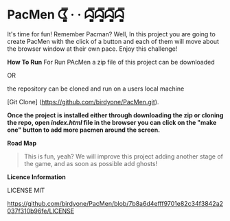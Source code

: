 # PacMen ᗧ͇̿ · · ᗣ͇̿ᗣ͇̿ᗣ͇̿ᗣ͇̿
It's time for fun!  Remember Pacman? Well,  In this project you are going to create PacMen with the click of a button and each of them will move about the browser window at their own pace. Enjoy this challenge!

**How To Run**
For Run PAcMen a zip file of this project can be downloaded 

OR

the repository can be cloned and run on a users local machine

[Git Clone] (https://github.com/birdyone/PacMen.git).


**Once the project is installed either through downloading the zip or cloning the repo, open _index.html_ file in the browser you can click on the "make one" button to add more pacmen around the screen.**


**Road Map**

>This is fun, yeah? We will improve this project adding another stage of the game, and as soon as possible add ghosts!


**Licence Information**

LICENSE MIT

https://github.com/birdyone/PacMen/blob/7b8a6d4efff9701e82c34f3842a2037f310b96fe/LICENSE

